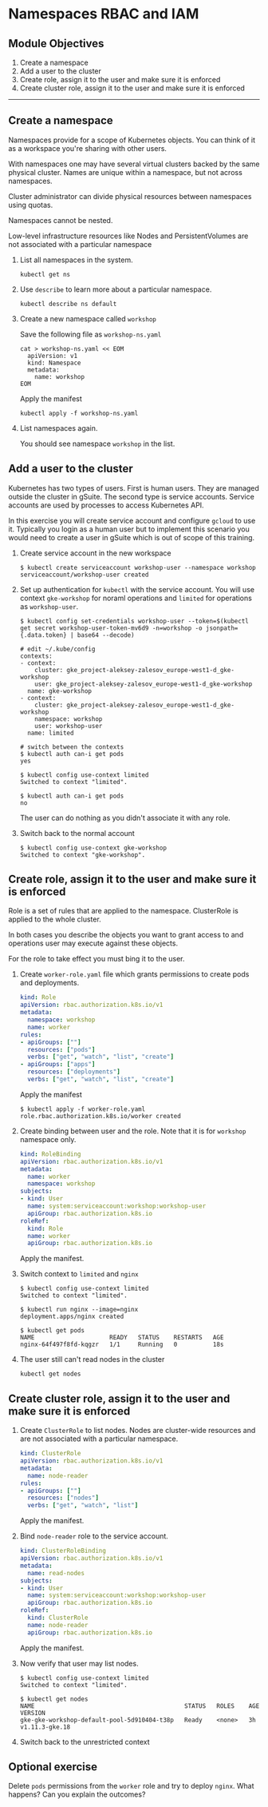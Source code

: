 # Namespaces RBAC and IAM

## Module Objectives

1. Create a namespace
1. Add a user to the cluster
1. Create role, assign it to the user and make sure it is enforced
1. Create cluster role, assign it to the user and make sure it is enforced

---

## Create a namespace

Namespaces provide for a scope of Kubernetes objects. You can think of it as a workspace you're sharing with other users.

With namespaces one may have several virtual clusters backed by the same physical cluster. Names are unique within a namespace, but not across namespaces.

Cluster administrator can divide physical resources between namespaces using quotas.

Namespaces cannot be nested.

Low-level infrastructure resources like Nodes and PersistentVolumes are not associated with a particular namespace

1. List all namespaces in the system.

    ```shell
    kubectl get ns
    ```

1. Use `describe` to learn more about a particular namespace.

    ```shell
    kubectl describe ns default
    ```

1. Create a new namespace called `workshop`

    Save the following file as `workshop-ns.yaml`

    ```shell
    cat > workshop-ns.yaml << EOM
      apiVersion: v1
      kind: Namespace
      metadata:
        name: workshop
    EOM
    ```

    Apply the manifest

    ```shell
    kubectl apply -f workshop-ns.yaml
    ```

1. List namespaces again.

    You should see namespace `workshop` in the list.

## Add a user to the cluster

Kubernetes has two types of users. First is human users. They are managed outside the cluster in gSuite. The second type is service accounts. Service accounts are used by processes to access Kubernetes API.

In this exercise you will create service account and configure `gcloud` to use it. Typically you login as a human user but to implement this scenario you would need to create a user in gSuite which is out of scope of this training.

1. Create service account in the new workspace

    ```shell
    $ kubectl create serviceaccount workshop-user --namespace workshop
    serviceaccount/workshop-user created
    ```

1. Set up authentication for `kubectl` with the service account. You will use context `gke-workshop` for noraml operations and `limited` for operations as `workshop-user`.

    ```shell
    $ kubectl config set-credentials workshop-user --token=$(kubectl get secret workshop-user-token-mv6d9 -n=workshop -o jsonpath={.data.token} | base64 --decode)

    # edit ~/.kube/config
    contexts:
    - context:
        cluster: gke_project-aleksey-zalesov_europe-west1-d_gke-workshop
        user: gke_project-aleksey-zalesov_europe-west1-d_gke-workshop
      name: gke-workshop
    - context:
        cluster: gke_project-aleksey-zalesov_europe-west1-d_gke-workshop
        namespace: workshop
        user: workshop-user
      name: limited

    # switch between the contexts
    $ kubectl auth can-i get pods
    yes

    $ kubectl config use-context limited
    Switched to context "limited".

    $ kubectl auth can-i get pods
    no
    ```

    The user can do nothing as you didn't associate it with any role.

1. Switch back to the normal account

    ```shell
    $ kubectl config use-context gke-workshop
    Switched to context "gke-workshop".
    ```

## Create role, assign it to the user and make sure it is enforced

Role is a set of rules that are applied to the namespace. ClusterRole is applied to the whole cluster.

In both cases you describe the objects you want to grant access to and operations user may execute against these objects.

For the role to take effect you must bing it to the user.

1. Create `worker-role.yaml` file which grants permissions to create pods and deployments.

    ```yaml
    kind: Role
    apiVersion: rbac.authorization.k8s.io/v1
    metadata:
      namespace: workshop
      name: worker
    rules:
    - apiGroups: [""]
      resources: ["pods"]
      verbs: ["get", "watch", "list", "create"]
    - apiGroups: ["apps"]
      resources: ["deployments"]
      verbs: ["get", "watch", "list", "create"]
    ```

    Apply the manifest

    ```shell
    $ kubectl apply -f worker-role.yaml
    role.rbac.authorization.k8s.io/worker created
    ```

1. Create binding between user and the role. Note that it is for `workshop` namespace only.

    ```yaml
    kind: RoleBinding
    apiVersion: rbac.authorization.k8s.io/v1
    metadata:
      name: worker
      namespace: workshop
    subjects:
    - kind: User
      name: system:serviceaccount:workshop:workshop-user
      apiGroup: rbac.authorization.k8s.io
    roleRef:
      kind: Role
      name: worker
      apiGroup: rbac.authorization.k8s.io
    ```

    Apply the manifest.

1. Switch context to `limited` and `nginx`

    ```shell
    $ kubectl config use-context limited
    Switched to context "limited".

    $ kubectl run nginx --image=nginx
    deployment.apps/nginx created

    $ kubectl get pods
    NAME                     READY   STATUS    RESTARTS   AGE
    nginx-64f497f8fd-kqgzr   1/1     Running   0          18s
    ```

1. The user still can't read nodes in the cluster

    ```shell
    kubectl get nodes
    ```

## Create cluster role, assign it to the user and make sure it is enforced

1. Create `ClusterRole` to list nodes. Nodes are cluster-wide resources and are not associated with a particular namespace.

    ```yaml
    kind: ClusterRole
    apiVersion: rbac.authorization.k8s.io/v1
    metadata:
      name: node-reader
    rules:
    - apiGroups: [""]
      resources: ["nodes"]
      verbs: ["get", "watch", "list"]
    ```

    Apply the manifest.

1. Bind `node-reader` role to the service account.

    ```yaml
    kind: ClusterRoleBinding
    apiVersion: rbac.authorization.k8s.io/v1
    metadata:
      name: read-nodes
    subjects:
    - kind: User
      name: system:serviceaccount:workshop:workshop-user
      apiGroup: rbac.authorization.k8s.io
    roleRef:
      kind: ClusterRole
      name: node-reader
      apiGroup: rbac.authorization.k8s.io
    ```

    Apply the manifest.

1. Now verify that user may list nodes.

    ```shell
    $ kubectl config use-context limited
    Switched to context "limited".

    $ kubectl get nodes
    NAME                                          STATUS   ROLES    AGE   VERSION
    gke-gke-workshop-default-pool-5d910404-t38p   Ready    <none>   3h    v1.11.3-gke.18
    ```

1. Switch back to the unrestricted context

## Optional exercise

Delete `pods` permissions from the `worker` role and try to deploy `nginx`. What happens? Can you explain the outcomes?




